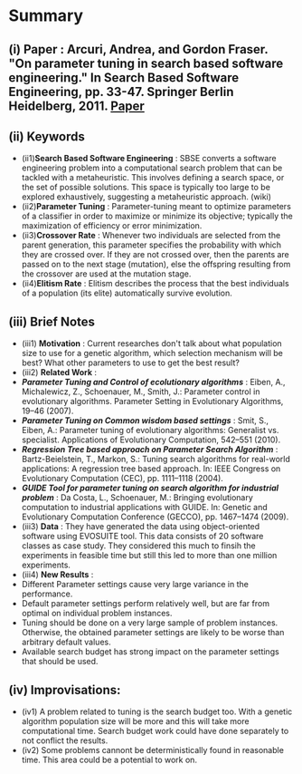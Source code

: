 # Summary 
## (i) Paper : Arcuri, Andrea, and Gordon Fraser. "On parameter tuning in search based software engineering." In Search Based Software Engineering, pp. 33-47. Springer Berlin Heidelberg, 2011. [Paper](Read1.pdf)

## (ii) Keywords

  * (ii1)**Search Based Software Engineering** : SBSE converts a software engineering problem into a computational search problem that can be tackled with a metaheuristic. This involves defining a search space, or the set of possible solutions. This space is typically too large to be explored exhaustively, suggesting a metaheuristic approach. (wiki)
  * (ii2)**Parameter Tuning** : Parameter-tuning meant to optimize parameters of a classifier in order to maximize or minimize its objective; typically the maximization of efficiency or error minimization.
  * (ii3)**Crossover Rate** : Whenever two individuals are selected from the parent generation, this parameter specifies the probability with which they are crossed over. If they are not crossed over, then the parents are passed on to the next stage (mutation), else the offspring resulting from the crossover are used at the mutation stage.
  * (ii4)**Elitism Rate**  : Elitism describes the process that the best individuals of a population (its elite) automatically survive evolution.

## (iii) Brief Notes

  * (iii1) **Motivation** : Current researches don't talk about what population size to use for a genetic algorithm, which selection mechanism will be best? What other parameters to use to get the best result?
  * (iii2) **Related Work** :
   * **_Parameter Tuning and Control of ecolutionary algorithms_** : Eiben, A., Michalewicz, Z., Schoenauer, M., Smith, J.: Parameter control in evolutionary algorithms. Parameter Setting in Evolutionary Algorithms, 19–46 (2007).
   * **_Parameter Tuning on Common wisdom based settings_** : Smit, S., Eiben, A.: Parameter tuning of evolutionary algorithms: Generalist vs. specialist. Applications of Evolutionary Computation, 542–551 (2010).
   * **_Regression Tree based approach on Parameter Search Algorithm_** : Bartz-Beielstein, T., Markon, S.: Tuning search algorithms for real-world applications: A regression tree based approach. In: IEEE Congress on Evolutionary Computation (CEC), pp. 1111–1118 (2004).
   * **_GUIDE Tool for parameter tuning on search algorithm for industrial problem_** : Da Costa, L., Schoenauer, M.: Bringing evolutionary computation to industrial applications with GUIDE. In: Genetic and Evolutionary Computation Conference (GECCO), pp. 1467–1474 (2009).
  * (iii3) **Data** : They have generated the data using object-oriented software using EVOSUITE tool. This data consists of 20 software classes as case study. They considered this much to finsih the experiments in feasible time but still this led to more than one million experiments.
  * (iii4) **New Results** :
   * Different Parameter settings cause very large variance in the performance.
   * Default parameter settings perform relatively well, but are far from optimal on individual problem instances.
   * Tuning should be done on a very large sample of problem instances. Otherwise, the obtained parameter settings are likely to be worse than arbitrary default values.
   * Available search budget has strong impact on the parameter settings that should be used.

## (iv) Improvisations:
  * (iv1) A problem related to tuning is the search budget too. With a genetic algorithm population size will be more and this will take more computational time. Search budget work could have done separately to not conflict the results.
  * (iv2) Some problems cannont be deterministically found in reasonable time. This area could be a potential to work on.
